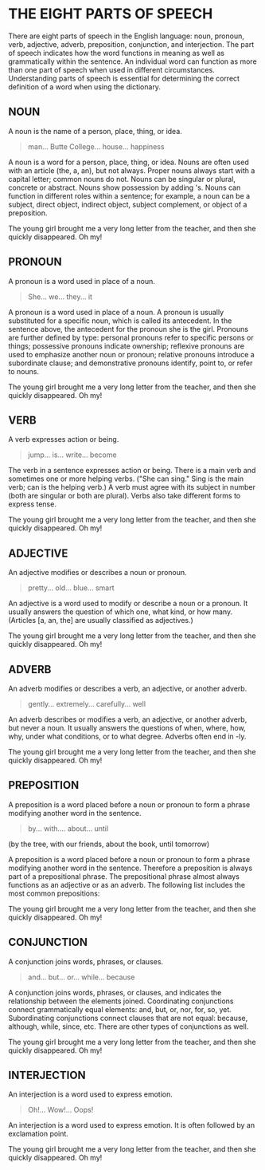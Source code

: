 # THE EIGHT PARTS OF SPEECH

There are eight parts of speech in the English language: noun, pronoun, verb, adjective, adverb, preposition, conjunction, and interjection. The part of speech indicates how the word functions in meaning as well as grammatically within the sentence. An individual word can function as more than one part of speech when used in different circumstances. Understanding parts of speech is essential for determining the correct definition of a word when using the dictionary.

## NOUN

A noun is the name of a person, place, thing, or idea.

> man... Butte College... house... happiness

A noun is a word for a person, place, thing, or idea. Nouns are often used with an article (the, a, an), but not always. Proper nouns always start with a capital letter; common nouns do not. Nouns can be singular or plural, concrete or abstract. Nouns show possession by adding 's. Nouns can function in different roles within a sentence; for example, a noun can be a subject, direct object, indirect object, subject complement, or object of a preposition.

The young girl brought me a very long letter from the teacher, and then she quickly disappeared. Oh my!

## PRONOUN

A pronoun is a word used in place of a noun.

> She... we... they... it

A pronoun is a word used in place of a noun. A pronoun is usually substituted for a specific noun, which is called its antecedent. In the sentence above, the antecedent for the pronoun she is the girl. Pronouns are further defined by type: personal pronouns refer to specific persons or things; possessive pronouns indicate ownership; reflexive pronouns are used to emphasize another noun or pronoun; relative pronouns introduce a subordinate clause; and demonstrative pronouns identify, point to, or refer to nouns.

The young girl brought me a very long letter from the teacher, and then she quickly disappeared. Oh my!

## VERB

A verb expresses action or being.

> jump... is... write... become

The verb in a sentence expresses action or being. There is a main verb and sometimes one or more helping verbs. ("She can sing." Sing is the main verb; can is the helping verb.) A verb must agree with its subject in number (both are singular or both are plural). Verbs also take different forms to express tense.

The young girl brought me a very long letter from the teacher, and then she quickly disappeared. Oh my!

## ADJECTIVE

An adjective modifies or describes a noun or pronoun.

> pretty... old... blue... smart

An adjective is a word used to modify or describe a noun or a pronoun. It usually answers the question of which one, what kind, or how many. (Articles [a, an, the] are usually classified as adjectives.)

The young girl brought me a very long letter from the teacher, and then she quickly disappeared. Oh my!

## ADVERB

An adverb modifies or describes a verb, an adjective, or another adverb.

> gently... extremely... carefully... well

An adverb describes or modifies a verb, an adjective, or another adverb, but never a noun. It usually answers the questions of when, where, how, why, under what conditions, or to what degree. Adverbs often end in -ly.

The young girl brought me a very long letter from the teacher, and then she quickly disappeared. Oh my!

## PREPOSITION

A preposition is a word placed before a noun or pronoun to form a phrase modifying another word in the sentence.

> by... with.... about... until

(by the tree, with our friends, about the book, until tomorrow)

A preposition is a word placed before a noun or pronoun to form a phrase modifying another word in the sentence. Therefore a preposition is always part of a prepositional phrase. The prepositional phrase almost always functions as an adjective or as an adverb. The following list includes the most common prepositions:

The young girl brought me a very long letter from the teacher, and then she quickly disappeared. Oh my!

## CONJUNCTION

A conjunction joins words, phrases, or clauses.

> and... but... or... while... because

A conjunction joins words, phrases, or clauses, and indicates the relationship between the elements joined. Coordinating conjunctions connect grammatically equal elements: and, but, or, nor, for, so, yet. Subordinating conjunctions connect clauses that are not equal: because, although, while, since, etc. There are other types of conjunctions as well.

The young girl brought me a very long letter from the teacher, and then she quickly disappeared. Oh my!

## INTERJECTION

An interjection is a word used to express emotion.

> Oh!... Wow!... Oops!

An interjection is a word used to express emotion. It is often followed by an exclamation point.

The young girl brought me a very long letter from the teacher, and then she quickly disappeared. Oh my!

